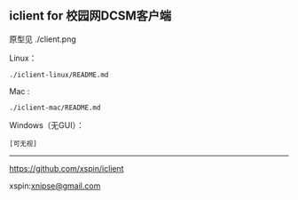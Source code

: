## iclient for 校园网DCSM客户端

原型见 ./client.png

Linux：

    ./iclient-linux/README.md

Mac :
    
    ./iclient-mac/README.md    

Windows（无GUI）：

    [可无视]

-----

https://github.com/xspin/iclient

xspin:<xnipse@gmail.com>
